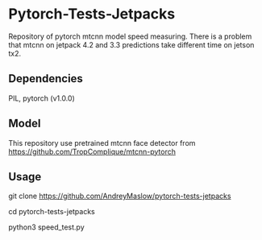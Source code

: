 # Pytorch-Tests-Jetpacks

Repository of pytorch mtcnn model speed measuring. 
There is a problem that mtcnn on jetpack 4.2 and 3.3 predictions take different time on jetson tx2.

## Dependencies
PIL, pytorch (v1.0.0)

## Model 
This repository use pretrained mtcnn face detector from https://github.com/TropComplique/mtcnn-pytorch

## Usage
git clone https://github.com/AndreyMaslow/pytorch-tests-jetpacks

cd pytorch-tests-jetpacks

python3 speed_test.py
